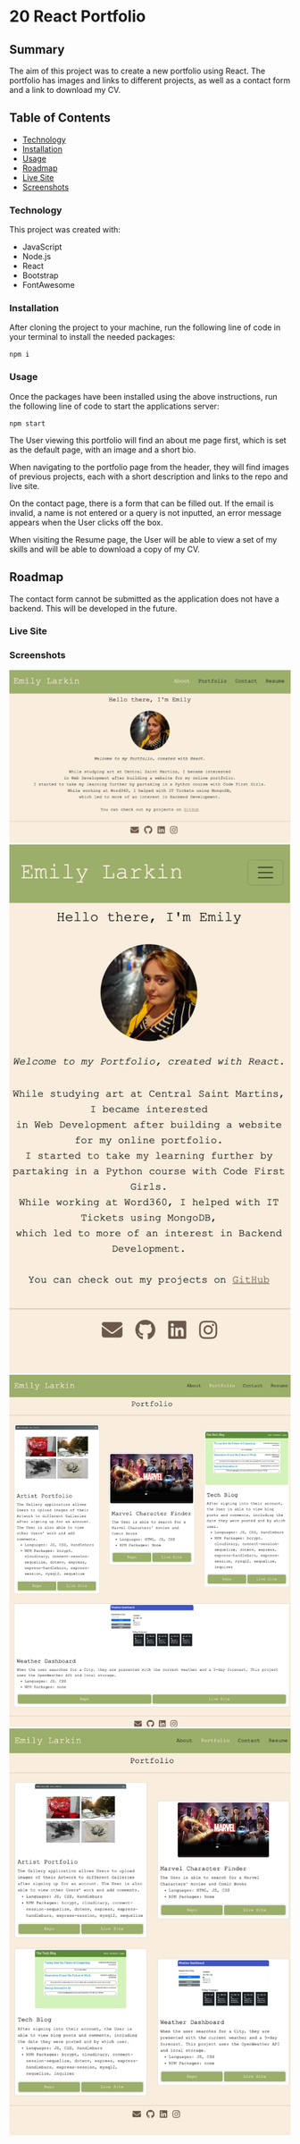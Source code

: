 # 20 React Portfolio

## Summary

The aim of this project was to create a new portfolio using React. The portfolio has images and links to different projects, as well as a contact form and a link to download my CV.

## Table of Contents

- [Technology](#technology)
- [Installation](#installation)
- [Usage](#bracket-expressions)
- [Roadmap](#roadmap)
- [Live Site](#live-site)
- [Screenshots](#screenshots)

### Technology

This project was created with:

- JavaScript
- Node.js
- React
- Bootstrap
- FontAwesome

### Installation 

After cloning the project to your machine, run the following line of code in your terminal to install the needed packages:

```
npm i
```

### Usage

Once the packages have been installed using the above instructions, run the following line of code to start the applications server:

```
npm start
```

The User viewing this portfolio will find an about me page first, which is set as the default page, with an image and a short bio.

When navigating to the portfolio page from the header, they will find images of previous projects, each with a short description and links to the repo and live site. 

On the contact page, there is a form that can be filled out. If the email is invalid, a name is not entered or a query is not inputted, an error message appears when the User clicks off the box. 

When visiting the Resume page, the User will be able to view a set of my skills and will be able to download a copy of my CV.

## Roadmap

The contact form cannot be submitted as the application does not have a backend. This will be developed in the future.

### Live Site

### Screenshots

![Screenshot](public/images/portfolioscreenshot.png?raw=true "Screenshot")
![Screenshot](public/images/portfolioscreenshot1.png?raw=true "Screenshot")
![Screenshot](public/images/portfolioscreenshot2.png?raw=true "Screenshot")
![Screenshot](public/images/portfolioscreenshot3.png?raw=true "Screenshot")